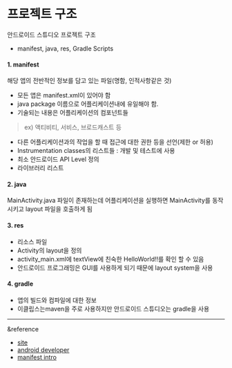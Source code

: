 프로젝트 구조
=============

안드로이드 스튜디오 프로젝트 구조
- manifest, java, res, Gradle Scripts

#### 1. manifest
해당 앱의 전반적인 정보를 담고 있는 파일(명함, 인적사항같은 것)
- 모든 앱은 manifest.xml이 있어야 함
- java package 이름으로 어플리케이션내에 유일해야 함.
- 기술되는 내용은 어플리케이션의 컴포넌트들
> ex) 액티비티, 서비스, 브로드캐스트 등
- 다른 어플리케이션과의 작업을 할 때 접근에 대한 권한 등을 선언(제한 or 허용)
- Instrumentation classes의 리스트들 : 개발 및 테스트에 사용
- 최소 안드로이드 API Level 정의
- 라이브러리 리스트

#### 2. java
MainActivity.java 파일이 존재하는데 어플리케이션을 실행하면 MainActivity를 동작시키고 layout 파일을 호출하게 됨

#### 3. res
- 리소스 파일
- Activity의 layout을 정의
- activity_main.xml에 textView에 친숙한 HelloWorld!!를 확인 할 수 있음
- 안드로이드 프로그래밍은 GUI를 사용하게 되기 때문에 layout system을 사용

#### 4. gradle
- 앱의 빌드와 컴파일에 대한 정보
- 이클립스는maven을 주로 사용하지만 안드로이드 스튜디오는 gradle을 사용
---
&reference   
- [site](https://m.blog.naver.com/PostView.nhn?blogId=khrock89&logNo=220918924049&proxyReferer=https:%2F%2Fwww.google.com%2F)   
- [android developer](https://developer.android.com/training/basics/firstapp/creating-project.html)   
- [manifest intro](https://developer.android.com/guide/topics/manifest/manifest-intro.html)

